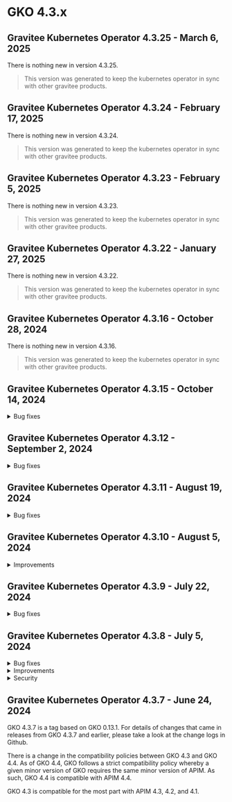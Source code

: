 # GKO 4.3.x

## Gravitee Kubernetes Operator 4.3.25 - March 6, 2025

There is nothing new in version 4.3.25.

> This version was generated to keep the kubernetes operator in sync with other gravitee products.


## Gravitee Kubernetes Operator 4.3.24 - February 17, 2025

There is nothing new in version 4.3.24.

> This version was generated to keep the kubernetes operator in sync with other gravitee products.


## Gravitee Kubernetes Operator 4.3.23 - February 5, 2025

There is nothing new in version 4.3.23.

> This version was generated to keep the kubernetes operator in sync with other gravitee products.


## Gravitee Kubernetes Operator 4.3.22 - January 27, 2025

There is nothing new in version 4.3.22.

> This version was generated to keep the kubernetes operator in sync with other gravitee products.


## Gravitee Kubernetes Operator 4.3.16 - October 28, 2024

There is nothing new in version 4.3.16.

> This version was generated to keep the kubernetes operator in sync with other gravitee products.

## Gravitee Kubernetes Operator 4.3.15 - October 14, 2024

<details>

<summary>Bug fixes</summary>

* Allow to set imagePullSecrets in deployments using Helm [#10092](https://github.com/gravitee-io/issues/issues/10092)

</details>

## Gravitee Kubernetes Operator 4.3.12 - September 2, 2024

<details>

<summary>Bug fixes</summary>

* Application description should be mandatory [#9963](https://github.com/gravitee-io/issues/issues/9963)

</details>

## Gravitee Kubernetes Operator 4.3.11 - August 19, 2024

<details>

<summary>Bug fixes</summary>

* v2 API properties are not readonly in APIM UI when the API is managed by the operator [#9892](https://github.com/gravitee-io/issues/issues/9892)

</details>

## Gravitee Kubernetes Operator 4.3.10 - August 5, 2024

<details>

<summary>Improvements</summary>

* Make APIM HTTP client timeout configurable [#9890](https://github.com/gravitee-io/issues/issues/9890)

</details>

## Gravitee Kubernetes Operator 4.3.9 - July 22, 2024

<details>

<summary>Bug fixes</summary>

* Execution mode cannot be configured for v2 ApiDefinition resources [#9867](https://github.com/gravitee-io/issues/issues/9867)
* Group gets removed from API on updates when API PO is the group PO [#9846](https://github.com/gravitee-io/issues/issues/9846)

</details>

## Gravitee Kubernetes Operator 4.3.8 - July 5, 2024

<details>

<summary>Bug fixes</summary>

* false values are not persisted for `disable_membership_notifications` in applications [#9847](https://github.com/gravitee-io/issues/issues/9847)
* v2 crd export fails because of unknown plan fields [#9830](https://github.com/gravitee-io/issues/issues/9830)
* v2 API exported as CRD can't be re-imported due to unknown field status [#9824](https://github.com/gravitee-io/issues/issues/9824)

</details>

<details>

<summary>Improvements</summary>

* make image pull policies configurable in helm chart [#9819](https://github.com/gravitee-io/issues/issues/9819)

</details>

<details>

<summary>Security</summary>

* default image tag for Kube RBAC proxy should be upgraded [#9825](https://github.com/gravitee-io/issues/issues/9825)

</details>

## Gravitee Kubernetes Operator 4.3.7 - June 24, 2024

GKO 4.3.7 is a tag based on GKO 0.13.1. For details of changes that came in releases from GKO 4.3.7 and earlier, please take a look at the change logs in Github.

There is a change in the compatibility policies between GKO 4.3 and GKO 4.4. As of GKO 4.4, GKO follows a strict compatibility policy whereby a given minor version of GKO requires the same minor version of APIM. As such, GKO 4.4 is compatible with APIM 4.4.

GKO 4.3 is compatible for the most part with APIM 4.3, 4.2, and 4.1.
